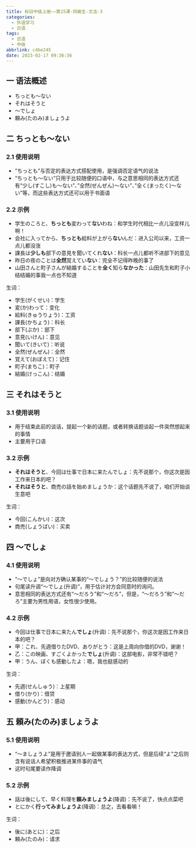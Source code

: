 ```yaml
---
title: 标日中级上册——第15课-同級生-文法-3
categories:
  - 外语学习
  - 日语
tags:
  - 日语
  - 中级
abbrlink: c4be245
date: 2023-02-17 09:36:56
---
```

## 一 语法概述

* ちっとも～ない
* それはそうと
* ～でしょ
* 頼み(たのみ)ましょうよ

<!--more-->

## 二 ちっとも～ない

### 2.1 使用说明

* ”ちっとも”与否定的表达方式搭配使用，是强调否定语气的说法
* “ちっとも～ない”只用于比较随便的口语中，与之意思相同的表达方式还有“少し(すこし)も～ない”、”全然(ぜんぜん)～ない”、”全く(まったく)～ない”等，而这些表达方式还可以用于书面语

### 2.2 示例

* 学生のころと、**ちっとも**変わって**ない**わね：和学生时代相比一点儿没变样儿啊！
* 会社に入ってから、**ちっとも**給料が上がら**ない**んだ：进入公司以来，工资一点儿都没涨
* 課長は**少しも**部下の意見を聞いてくれ**ない**：科长一点儿都听不进部下的意见
* 昨日の夜のことは**全然**覚えてい**ない**：完全不记得昨晚的事了
* 山田さんと町子さんが結婚することを**全く**知ら**なかった**：山田先生和町子小结结婚的事我一点也不知道

生词：

* 学生(がくせい)：学生
* 変(か)わって：变化
* 給料(きゅうりょう)：工资
* 課長(かちょう)：科长
* 部下(ぶか)：部下
* 意見(いけん)：意见
* 聞いて(きいて)：听说
* 全然(ぜんぜん)：全然
* 覚えて(おぼえて)：记住
* 町子(まちこ)：町子
* 結婚(けっこん)：结婚

## 三  それはそうと

### 3.1 使用说明

* 用于结束此前的谈话，提起一个新的话题，或者转换话题谈起一件突然想起来的事情
* 主要用于口语

### 3.2 示例

* **それはそうと**、今回は仕事で日本に来たんでしょ：先不说那个，你这次是因工作来日本的吧？
* **それはそうと**、商売の話を始めましょうか：这个话题先不说了，咱们开始谈生意吧

生词：

* 今回(こんかい)：这次
* 商売(しょうばい)：买卖

## 四 ～でしょ

### 4.1 使用说明

* “～でしょ”是向对方确认某事的“～でしょう？”的比较随便的说法
* 句尾读升调“～でしょ(升调)”，用于估计对方会同意时的询问。
* 意思相同的表达方式还有“～だろう”和“～だろ”，但是，“～だろう”和“～だろ”主要为男性用语，女性很少使用。

### 4.2 示例

* 今回は仕事で日本に来たん**でしょ**(升调)：先不说那个，你这次是因工作来日本的吧？
* 甲：これ、先週借りたDVD、ありがとう：这是上周向你借的DVD，谢谢！
* 乙：この映画、すごくよかった**でしょ**(升调)：这部电影，非常不错吧？
* 甲：うん、ぼくも感動したよ：嗯，我也挺感动的

生词：

* 先週(せんしゅう)：上星期
* 借り(かり)：借贷
* 感動(かんどう)：感动

## 五 頼み(たのみ)ましょうよ

### 5.1 使用说明

* “～ましょうよ”是用于邀请别人一起做某事的表达方式，但是后续“よ”之后则含有说话人希望积极推进某件事的语气
* 这时句尾要读作降调

### 5.2 示例

* 話は後にして、早く料理を**頼みましょうよ**(降调)：先不说了，快点点菜吧
* とにかく**行ってみましょうよ**(降调)：总之，去看看嘛！

生词：

* 後に(あとに)：之后
* 頼み(たのみ)：请求